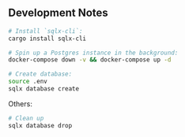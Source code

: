 ## Development Notes

```bash
# Install `sqlx-cli`:
cargo install sqlx-cli

# Spin up a Postgres instance in the background:
docker-compose down -v && docker-compose up -d

# Create database:
source .env
sqlx database create
```

Others:
```bash
# Clean up
sqlx database drop
```
